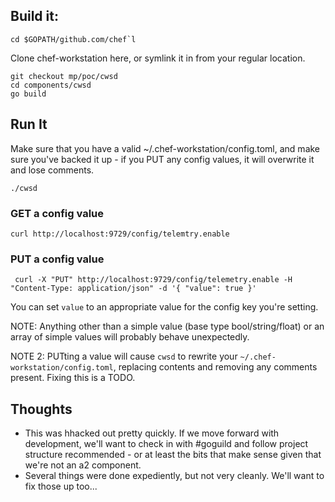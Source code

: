 ## Build it:

```
cd $GOPATH/github.com/chef`l
```

Clone chef-workstation here, or symlink it in from your regular location.

```
git checkout mp/poc/cwsd
cd components/cwsd
go build
```

## Run It
Make sure that you have a valid ~/.chef-workstation/config.toml, and make sure
you've backed it up - if you PUT any config values, it will overwrite it and lose comments.

```
./cwsd
```

### GET a config value

```
curl http://localhost:9729/config/telemtry.enable
```

### PUT a config value

```
 curl -X "PUT" http://localhost:9729/config/telemetry.enable -H "Content-Type: application/json" -d '{ "value": true }'
```

You can set `value` to an appropriate value for the config key you're setting.

NOTE: Anything other than a simple value (base type bool/string/float) or an array of simple values
will probably behave unexpectedly.

NOTE 2: PUTting a value will cause `cwsd` to rewrite your `~/.chef-workstation/config.toml`, replacing
contents and removing any comments present.   Fixing this is a TODO.


## Thoughts

* This was hhacked out pretty quickly. If we move forward with development, we'll want to check in
  with #goguild and follow project structure recommended - or at least the bits that make sense given
  that we're not an a2 component.
* Several things were done expediently, but not very cleanly.  We'll want to fix those up too...





